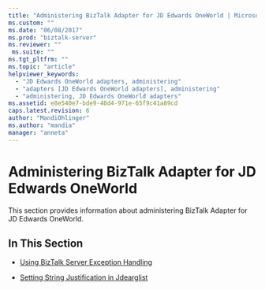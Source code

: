 ```yaml
---
title: "Administering BizTalk Adapter for JD Edwards OneWorld | Microsoft Docs"
ms.custom: ""
ms.date: "06/08/2017"
ms.prod: "biztalk-server"
ms.reviewer: ""
 ms.suite: ""
ms.tgt_pltfrm: ""
ms.topic: "article"
helpviewer_keywords: 
  - "JD Edwards OneWorld adapters, administering"
  - "adapters [JD Edwards OneWorld adapters], administering"
  - "administering, JD Edwards OneWorld adapters"
ms.assetid: e8e540e7-bde9-40d4-971e-65f9c41a89cd
caps.latest.revision: 6
author: "MandiOhlinger"
ms.author: "mandia"
manager: "anneta"
---
```

# Administering BizTalk Adapter for JD Edwards OneWorld
This section provides information about administering BizTalk Adapter for JD Edwards OneWorld.  
  
## In This Section  
  
-   [Using BizTalk Server Exception Handling](../core/using-biztalk-server-exception-handling1.md)  
  
-   [Setting String Justification in Jdearglist](../core/setting-string-justification-in-jdearglist.md)